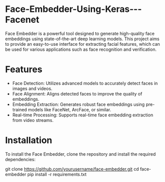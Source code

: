 # Face-Embedder-Using-Keras---Facenet
Face Embedder is a powerful tool designed to generate high-quality face embeddings using state-of-the-art deep learning models. This project aims to provide an easy-to-use interface for extracting facial features, which can be used for various applications such as face recognition and verification.

# Features
* Face Detection: Utilizes advanced models to accurately detect faces in images and videos.
* Face Alignment: Aligns detected faces to improve the quality of embeddings.
* Embedding Extraction: Generates robust face embeddings using pre-trained models like FaceNet, ArcFace, or similar.
* Real-time Processing: Supports real-time face embedding extraction from video streams.

# Installation
To install the Face Embedder, clone the repository and install the required dependencies:

git clone https://github.com/yourusername/face-embedder.git
cd face-embedder
pip install -r requirements.txt
